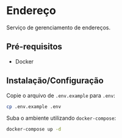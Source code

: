 # Endereço

Serviço de gerenciamento de endereços.

## Pré-requisitos

- Docker

## Instalação/Configuração

Copie o arquivo de `.env.example` para `.env`:

```sh
cp .env.example .env
```

Suba o ambiente utilizando `docker-compose`:

```sh
docker-compose up -d
```
